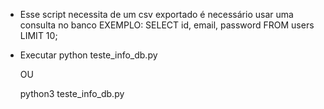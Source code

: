 * Esse script necessita de um csv exportado é necessário usar uma consulta no banco
    EXEMPLO:
            SELECT id, email, password FROM users LIMIT 10;
* Executar
    python teste_info_db.py

    OU

    python3 teste_info_db.py

